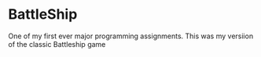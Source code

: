 # BattleShip
 One of my first ever major programming assignments. This was my versiion of the classic Battleship game
